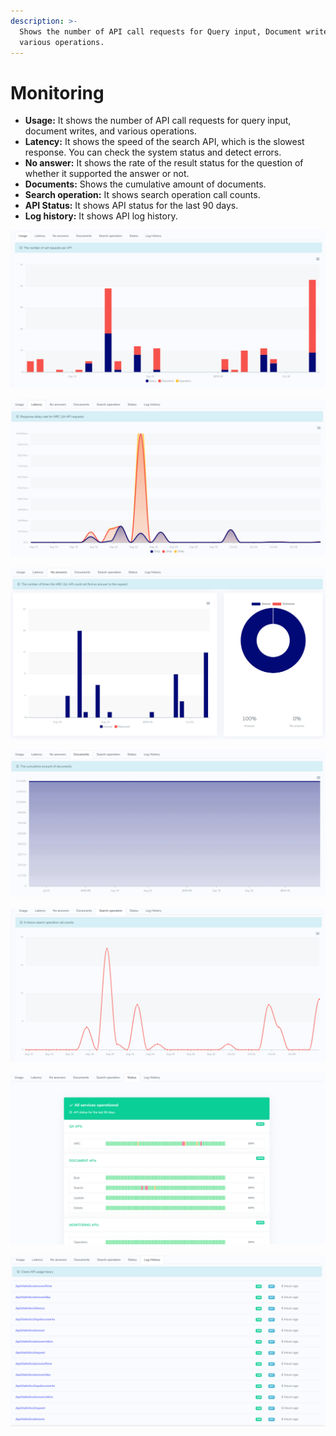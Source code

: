 ```yaml
---
description: >-
  Shows the number of API call requests for Query input, Document writes, and
  various operations.
---
```


# Monitoring

* **Usage:** It shows the number of API call requests for query input, document writes, and various operations.
* **Latency:** It shows the speed of the search API, which is the slowest response.  You can check the system status and detect errors.
* **No answer:** It shows the rate of the result status for the question of whether it supported the answer or not.
* **Documents:** Shows the cumulative amount of documents.
* **Search operation:** It shows search operation call counts.
* **API Status:** It shows API status for the last 90 days.
* **Log history:** It shows API log history.

![&apos;API usage&apos; Tab](../../.gitbook/assets/image%20%2811%29.png)

![&apos;Search Latency&apos; Tab](../../.gitbook/assets/image%20%2812%29.png)

![&apos;No answer&apos; Tab](../../.gitbook/assets/image%20%2838%29.png)

![&apos;Documents&apos; Tab](../../.gitbook/assets/image%20%2835%29.png)

![&apos;Search operation&apos; Tab](../../.gitbook/assets/image%20%2810%29.png)

![&apos;Status&apos; Tab](../../.gitbook/assets/image%20%2830%29.png)

![&apos; Log history&apos; Tab](../../.gitbook/assets/image%20%2829%29.png)

